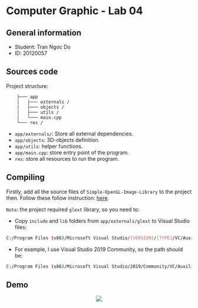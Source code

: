 # Computer Graphic - Lab 04

## General information

- Student: Tran Ngoc Do
- ID: 20120057

## **Sources code**

Project structure:
``` 
    ├─── app
    |   ├─── externals /
    |   ├─── objects /
    |   ├─── utils /
    |   └─── main.cpp
    └─── res / 
```

- `app/externals/`: Store all external dependencies.
- `app/objects`: 3D-objects definition.
- `app/utils`: helper functions.
- `app/main.cpp`: store entry point of the program.
- `res`: store all resources to run the program.

## **Compiling**

Firstly, add all the source files of `Simple-OpenGL-Image-Library` to the project then. Follow these follow instruction: [here](../lab-01/README.md).

`Note`: the project required `glext` library, so you need to: 
- Copy `include` and `lib` folders from `app/externals/glext` to Visual Studio files: 
```sh
C:/Program Files (x86)/Microsoft Visual Studio/[VERSION]/[TYPE]/VC/Auxiliary/VS. 
```
- For example, I use Visual Studio 2019 Community, so the path should be: 

```sh
C:/Program Files (x86)/Microsoft Visual Studio/2019/Community/VC/Auxiliary/VS
```


## **Demo**

<p align="center">
    <img src="demo/demo.gif">
</p>
